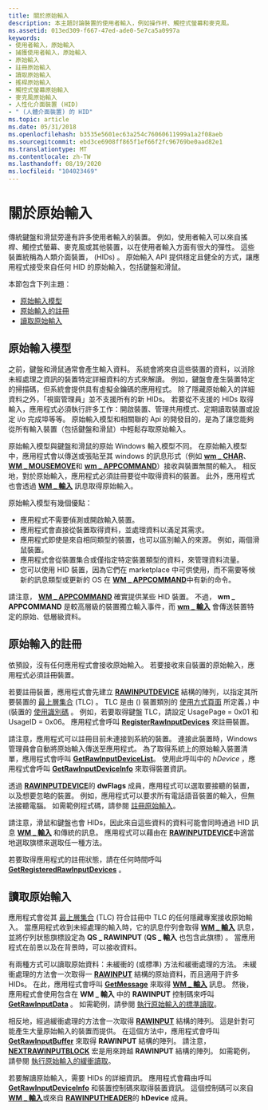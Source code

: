 ```yaml
---
title: 關於原始輸入
description: 本主題討論裝置的使用者輸入，例如操作杆、觸控式螢幕和麥克風。
ms.assetid: 013ed309-f667-47ed-ade0-5e7ca5a0997a
keywords:
- 使用者輸入，原始輸入
- 捕獲使用者輸入，原始輸入
- 原始輸入
- 註冊原始輸入
- 讀取原始輸入
- 搖桿原始輸入
- 觸控式螢幕原始輸入
- 麥克風原始輸入
- 人性化介面裝置 (HID)
- " (人體介面裝置) 的 HID"
ms.topic: article
ms.date: 05/31/2018
ms.openlocfilehash: b3535e5601ec63a254c76060611999a1a2f08aeb
ms.sourcegitcommit: ebd3ce6908ff865f1ef66f2fc96769be0aad82e1
ms.translationtype: MT
ms.contentlocale: zh-TW
ms.lasthandoff: 08/19/2020
ms.locfileid: "104023469"
---
```

# <a name="about-raw-input"></a>關於原始輸入

傳統鍵盤和滑鼠旁邊有許多使用者輸入的裝置。 例如，使用者輸入可以來自搖桿、觸控式螢幕、麥克風或其他裝置，以在使用者輸入方面有很大的彈性。 這些裝置統稱為人類介面裝置， (HIDs) 。 原始輸入 API 提供穩定且健全的方式，讓應用程式接受來自任何 HID 的原始輸入，包括鍵盤和滑鼠。

本節包含下列主題：

-   [原始輸入模型](#raw-input-model)
-   [原始輸入的註冊](#registration-for-raw-input)
-   [讀取原始輸入](#reading-raw-input)

## <a name="raw-input-model"></a>原始輸入模型

之前，鍵盤和滑鼠通常會產生輸入資料。 系統會將來自這些裝置的資料，以消除未經處理之資訊的裝置特定詳細資料的方式來解讀。 例如，鍵盤會產生裝置特定的掃描碼，但系統會提供具有虛擬金鑰碼的應用程式。 除了隱藏原始輸入的詳細資料之外，「視窗管理員」並不支援所有的新 HIDs。 若要從不支援的 HIDs 取得輸入，應用程式必須執行許多工作：開啟裝置、管理共用模式、定期讀取裝置或設定 i/o 完成埠等等。 原始輸入模型和相關聯的 Api 的開發目的，是為了讓您能夠從所有輸入裝置（包括鍵盤和滑鼠）中輕鬆存取原始輸入。

原始輸入模型與鍵盤和滑鼠的原始 Windows 輸入模型不同。 在原始輸入模型中，應用程式會以傳送或張貼至其 windows 的訊息形式（例如 [**wm \_ CHAR**](wm-char.md)、 [**WM \_ MOUSEMOVE**](wm-mousemove.md)和 [**wm \_ APPCOMMAND**](wm-appcommand.md)）接收與裝置無關的輸入。 相反地，對於原始輸入，應用程式必須註冊要從中取得資料的裝置。 此外，應用程式也會透過 [**WM \_ 輸入**](wm-input.md) 訊息取得原始輸入。

原始輸入模型有幾個優點：

-   應用程式不需要偵測或開啟輸入裝置。
-   應用程式會直接從裝置取得資料，並處理資料以滿足其需求。
-   應用程式即使是來自相同類型的裝置，也可以區別輸入的來源。 例如，兩個滑鼠裝置。
-   應用程式會從裝置集合或僅指定特定裝置類型的資料，來管理資料流量。
-   您可以使用 HID 裝置，因為它們在 marketplace 中可供使用，而不需要等候新的訊息類型或更新的 OS 在 [**WM \_ APPCOMMAND**](wm-appcommand.md)中有新的命令。

請注意， [**WM \_ APPCOMMAND**](wm-appcommand.md) 確實提供某些 HID 裝置。 不過， **wm \_ APPCOMMAND** 是較高層級的裝置獨立輸入事件，而 [**wm \_ 輸入**](wm-input.md) 會傳送裝置特定的原始、低層級資料。

## <a name="registration-for-raw-input"></a>原始輸入的註冊

依預設，沒有任何應用程式會接收原始輸入。 若要接收來自裝置的原始輸入，應用程式必須註冊裝置。

若要註冊裝置，應用程式會先建立 [**RAWINPUTDEVICE**](/windows/win32/api/winuser/ns-winuser-rawinputdevice) 結構的陣列，以指定其所要裝置的 [最上層集合](/windows-hardware/drivers/hid/top-level-collections) (TLC) 。 TLC 是由 () 裝置類別的 [使用方式頁面](/windows-hardware/drivers/hid/hid-usages#usage-page) 所定義，) 中 (裝置的 [使用識別碼](/windows-hardware/drivers/hid/hid-usages#usage-id) 。 例如，若要取得鍵盤 TLC，請設定 UsagePage = 0x01 和 UsageID = 0x06。 應用程式會呼叫 [**RegisterRawInputDevices**](/windows/win32/api/winuser/nf-winuser-registerrawinputdevices) 來註冊裝置。

請注意，應用程式可以註冊目前未連接到系統的裝置。 連接此裝置時，Windows 管理員會自動將原始輸入傳送至應用程式。 為了取得系統上的原始輸入裝置清單，應用程式會呼叫 [**GetRawInputDeviceList**](/windows/win32/api/winuser/nf-winuser-getrawinputdevicelist)。 使用此呼叫中的 *hDevice* ，應用程式會呼叫 [**GetRawInputDeviceInfo**](/windows/win32/api/winuser/nf-winuser-getrawinputdeviceinfoa) 來取得裝置資訊。

透過 [**RAWINPUTDEVICE**](/windows/win32/api/winuser/ns-winuser-rawinputdevice)的 **dwFlags** 成員，應用程式可以選取要接聽的裝置，以及想要忽略的裝置。 例如，應用程式可以要求所有電話語音裝置的輸入，但無法接聽電腦。 如需範例程式碼，請參閱 [註冊原始輸入](using-raw-input.md)。

請注意，滑鼠和鍵盤也會 HIDs，因此來自這些資料的資料可能會同時通過 HID 訊息 [**WM \_ 輸入**](wm-input.md) 和傳統的訊息。 應用程式可以藉由在 [**RAWINPUTDEVICE**](/windows/win32/api/winuser/ns-winuser-rawinputdevice)中適當地選取旗標來選取任一種方法。

若要取得應用程式的註冊狀態，請在任何時間呼叫 [**GetRegisteredRawInputDevices**](/windows/win32/api/winuser/nf-winuser-getregisteredrawinputdevices) 。

## <a name="reading-raw-input"></a>讀取原始輸入

應用程式會從其 [最上層集合](/windows-hardware/drivers/hid/top-level-collections) (TLC) 符合註冊中 TLC 的任何隱藏專案接收原始輸入。 當應用程式收到未經處理的輸入時，它的訊息佇列會取得 [**WM \_ 輸入**](wm-input.md) 訊息，並將佇列狀態旗標設定為 **QS \_ RAWINPUT** (**QS \_ 輸入** 也包含此旗標) 。 當應用程式在前景以及在背景時，可以接收資料。

有兩種方式可以讀取原始資料：未緩衝的 (或標準) 方法和緩衝處理的方法。 未緩衝處理的方法會一次取得一 [**RAWINPUT**](/windows/win32/api/winuser/ns-winuser-rawinput) 結構的原始資料，而且適用于許多 HIDs。 在此，應用程式會呼叫 [**GetMessage**](/windows/desktop/api/winuser/nf-winuser-getmessage) 來取得 [**WM \_ 輸入**](wm-input.md) 訊息。 然後，應用程式會使用包含在 **WM \_ 輸入** 中的 **RAWINPUT** 控制碼來呼叫 [**GetRawInputData**](/windows/win32/api/winuser/nf-winuser-getrawinputdata) 。 如需範例，請參閱 [執行原始輸入的標準讀取](using-raw-input.md)。

相反地，經過緩衝處理的方法會一次取得 [**RAWINPUT**](/windows/win32/api/winuser/ns-winuser-rawinput) 結構的陣列。 這是針對可能產生大量原始輸入的裝置而提供。 在這個方法中，應用程式會呼叫 [**GetRawInputBuffer**](/windows/win32/api/winuser/nf-winuser-getrawinputbuffer) 來取得 **RAWINPUT** 結構的陣列。 請注意， [**NEXTRAWINPUTBLOCK**](/windows/win32/api/winuser/nf-winuser-nextrawinputblock) 宏是用來跨越 **RAWINPUT** 結構的陣列。 如需範例，請參閱 [執行原始輸入的緩衝讀取](using-raw-input.md)。

若要解讀原始輸入，需要 HIDs 的詳細資訊。 應用程式會藉由呼叫 [**GetRawInputDeviceInfo**](/windows/win32/api/winuser/nf-winuser-getrawinputdeviceinfoa) 和裝置控制碼來取得裝置資訊。 這個控制碼可以來自 [**WM \_ 輸入**](wm-input.md)或來自 [**RAWINPUTHEADER**](/windows/win32/api/winuser/ns-winuser-rawinputheader)的 **hDevice** 成員。